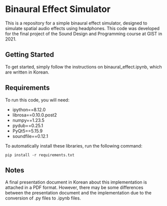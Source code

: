 # Binaural Effect Simulator

This is a repository for a simple binaural effect simulator, designed to simulate spatial audio effects using headphones. This code was developed for the final project of the Sound Design and Programming course at GIST in 2021.

## Getting Started

To get started, simply follow the instructions on binaural_effect.ipynb, which are written in Korean.

## Requirements

To run this code, you will need:

- ipython==8.12.0
- librosa==0.10.0.post2
- numpy==1.23.5
- pydub==0.25.1
- PyQt5==5.15.9
- soundfile==0.12.1

To automatically install these libraries, run the following command:

```pip install -r requirements.txt```

## Notes

A final presentation document in Korean about this implementation is attached in a PDF format. However, there may be some differences between the presentation document and the implementation due to the conversion of .py files to .ipynb files.